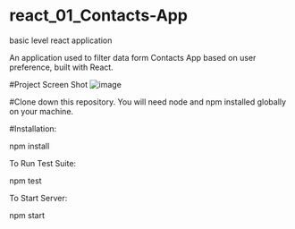 # react_01_Contacts-App
basic level react application

An application used to filter data form Contacts App based on user preference, built with React.

#Project Screen Shot
![image](https://user-images.githubusercontent.com/78261728/186513256-bee1ef28-09a2-4f83-9663-9dc6fc983db4.png)



#Clone down this repository. You will need node and npm installed globally on your machine.

#Installation:

npm install

To Run Test Suite:

npm test

To Start Server:

npm start
